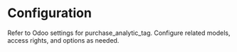 # Configuration

Refer to Odoo settings for purchase_analytic_tag. Configure related models, access rights, and options as needed.
